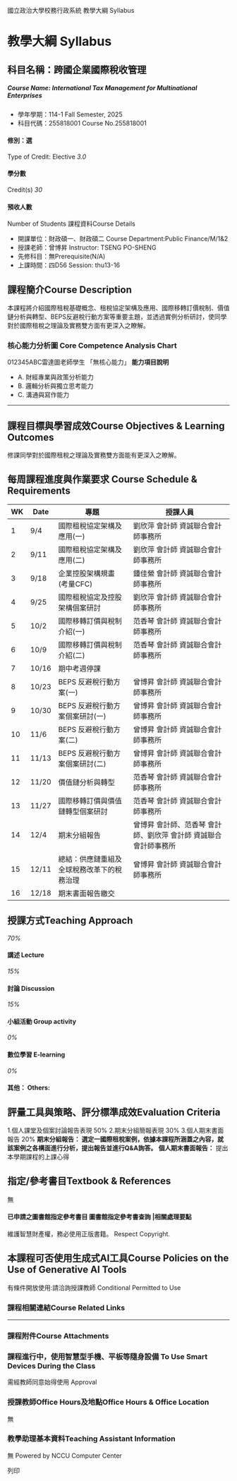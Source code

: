 國立政治大學校務行政系統 教學大綱 Syllabus
# 教學大綱 Syllabus
##  科目名稱：跨國企業國際稅收管理
#####  Course Name: International Tax Management for Multinational Enterprises
  * 學年學期：114-1 Fall Semester, 2025 
  * 科目代碼：255818001 Course No.255818001


#### 修別：選
Type of Credit: Elective 
_3.0_
#### 學分數
Credit(s)
_30_
#### 預收人數
Number of Students
課程資料Course Details
  * 開課單位：財政碩一、財政碩二 Course Department:Public Finance/M/1&2 
  * 授課老師：曾博昇 Instructor: TSENG PO-SHENG 
  * 先修科目：無Prerequisite(N/A)
  * 上課時間：四D56 Session: thu13-16


##  課程簡介Course Description
本課程將介紹國際租稅基礎概念、租稅協定架構及應用、國際移轉訂價稅制、價值鏈分析與轉型、BEPS反避稅行動方案等重要主題，並透過實例分析研討，使同學對於國際租稅之理論及實務雙方面有更深入之瞭解。
###  核心能力分析圖 Core Competence Analysis Chart
012345ABC雷達圖老師學生
「無核心能力」 
**能力項目說明**
  * A. 財經專業與政策分析能力
  * B. 邏輯分析與獨立思考能力
  * C. 溝通與寫作能力


* * *
##  課程目標與學習成效Course Objectives & Learning Outcomes 
修課同學對於國際租稅之理論及實務雙方面能有更深入之瞭解。
##  每周課程進度與作業要求 Course Schedule & Requirements
**WK** |  **Date** |  **專題** |  **授課人員**  
---|---|---|---  
1 |  9/4 |  國際租稅協定架構及應用(一) |  劉欣萍 會計師 資誠聯合會計師事務所  
2 |  9/11 |  國際租稅協定架構及應用(二) |  劉欣萍 會計師 資誠聯合會計師事務所  
3 |  9/18 |  企業控股架構規畫 (考量CFC) |  鍾佳縈 會計師 資誠聯合會計師事務所  
4 |  9/25 |  國際租稅協定及控股架構個案研討 |  劉欣萍 會計師 資誠聯合會計師事務所  
5 |  10/2 |  國際移轉訂價與稅制介紹(一) |  范香琴 會計師 資誠聯合會計師事務所  
6 |  10/9 |  國際移轉訂價與稅制介紹(二) |  范香琴 會計師 資誠聯合會計師事務所  
7 |  10/16 |  期中考週停課 |   
8 |  10/23 |  BEPS 反避稅行動方案(一) |  曾博昇 會計師 資誠聯合會計師事務所  
9 |  10/30 |  BEPS 反避稅行動方案個案研討(一) |  曾博昇 會計師 資誠聯合會計師事務所  
10 |  11/6 |  BEPS 反避稅行動方案(二) |  曾博昇 會計師 資誠聯合會計師事務所  
11 |  11/13 |  BEPS 反避稅行動方案個案研討(二) |  曾博昇 會計師 資誠聯合會計師事務所  
12 |  11/20 |  價值鏈分析與轉型 |  范香琴 會計師 資誠聯合會計師事務所  
13 |  11/27 |  國際移轉訂價與價值鏈轉型個案研討 |  范香琴 會計師 資誠聯合會計師事務所  
14 |  12/4 |  期末分組報告 |  曾博昇 會計師、范香琴 會計師、劉欣萍 會計師 資誠聯合會計師事務所  
15 |  12/11 |  總結：供應鏈重組及全球稅務改革下的稅務治理 |  曾博昇 會計師 資誠聯合會計師事務所  
16 |  12/18 |  期末書面報告繳交 |   
##  授課方式Teaching Approach
_70%_
####  講述 Lecture
_15%_
####  討論 Discussion
_15%_
####  小組活動 Group activity
_0%_
####  數位學習 E-learning
_0%_
####  其他： Others:
##  評量工具與策略、評分標準成效Evaluation Criteria
1.個人課堂及個案討論報告表現 50%
2.期末分組簡報表現 30%
3.個人期末書面報告 20%
**期末分組報告： 選定一國際租稅案例，依據本課程所涵蓋之內容，就該案例之各構面進行分析，提出報告並進行Q&A詢答。**
**個人期末書面報告：** 提出本學期課程的上課心得
##  指定/參考書目Textbook & References
無
####  已申請之圖書館指定參考書目  圖書館指定參考書查詢 |相關處理要點
維護智慧財產權，務必使用正版書籍。 Respect Copyright.
##  本課程可否使用生成式AI工具Course Policies on the Use of Generative AI Tools
有條件開放使用:請洽詢授課教師 Conditional Permitted to Use 
###  課程相關連結Course Related Links
* * *
###  課程附件Course Attachments
###  課程進行中，使用智慧型手機、平板等隨身設備 To Use Smart Devices During the Class
需經教師同意始得使用  Approval
###  授課教師Office Hours及地點Office Hours & Office Location
無
###  教學助理基本資料Teaching Assistant Information
無
Powered by NCCU Computer Center
  
列印
